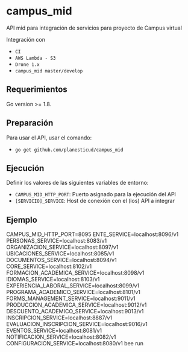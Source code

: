 # campus_mid
API mid para integración de servicios para proyecto de Campus virtual

Integración con

 - `CI`
 - `AWS Lambda - S3`
 - `Drone 1.x`
 - `campus_mid master/develop`

## Requerimientos
Go version >= 1.8.

## Preparación
Para usar el API, usar el comando:

 - `go get github.com/planesticud/campus_mid`

## Ejecución
Definir los valores de las siguientes variables de entorno:

 - `CAMPUS_MID_HTTP_PORT`: Puerto asignado para la ejecución del API
 - `[SERVICIO]_SERVICE`: Host de conexión con el (los) API a integrar

## Ejemplo
CAMPUS_MID_HTTP_PORT=8095 ENTE_SERVICE=localhost:8096/v1 PERSONAS_SERVICE=localhost:8083/v1 ORGANIZACION_SERVICE=localhost:8097/v1 UBICACIONES_SERVICE=localhost:8085/v1 DOCUMENTOS_SERVICE=localhost:8094/v1 CORE_SERVICE=localhost:8102/v1 FORMACION_ACADEMICA_SERVICE=localhost:8098/v1 IDIOMAS_SERVICE=localhost:8103/v1 EXPERIENCIA_LABORAL_SERVICE=localhost:8099/v1 PROGRAMA_ACADEMICO_SERVICE=localhost:8101/v1 FORMS_MANAGEMENT_SERVICE=localhost:9011/v1 PRODUCCION_ACADEMICA_SERVICE=localhost:9012/v1 DESCUENTO_ACADEMICO_SERVICE=localhost:9013/v1 INSCRIPCION_SERVICE=localhost:8887/v1 EVALUACION_INSCRIPCION_SERVICE=localhost:9016/v1 EVENTOS_SERVICE=localhost:8081/v1 NOTIFICACION_SERVICE=localhost:8082/v1 CONFIGURACION_SERVICE=localhost:8080/v1 bee run
